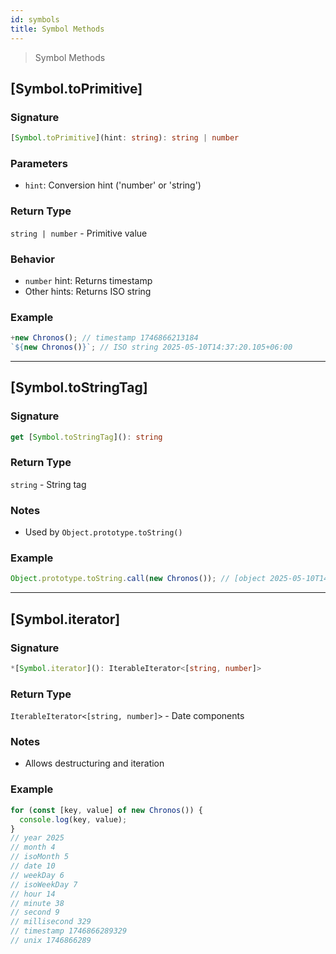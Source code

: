 ```yaml
---
id: symbols
title: Symbol Methods
---
```


<!-- markdownlint-disable-file MD024 -->
> Symbol Methods

## [Symbol.toPrimitive]

### Signature

```typescript
[Symbol.toPrimitive](hint: string): string | number
```

### Parameters

- `hint`: Conversion hint ('number' or 'string')

### Return Type

`string | number` - Primitive value

### Behavior

- `number` hint: Returns timestamp
- Other hints: Returns ISO string

### Example

```javascript
+new Chronos(); // timestamp 1746866213184
`${new Chronos()}`; // ISO string 2025-05-10T14:37:20.105+06:00
```

---

## [Symbol.toStringTag]

### Signature

```typescript
get [Symbol.toStringTag](): string
```

### Return Type

`string` - String tag

### Notes

- Used by `Object.prototype.toString()`

### Example

```javascript
Object.prototype.toString.call(new Chronos()); // [object 2025-05-10T14:34:55.615+06:00]
```

---

## [Symbol.iterator]

### Signature

```typescript
*[Symbol.iterator](): IterableIterator<[string, number]>
```

### Return Type

`IterableIterator<[string, number]>` - Date components

### Notes

- Allows destructuring and iteration

### Example

```javascript
for (const [key, value] of new Chronos()) {
  console.log(key, value);
}
// year 2025
// month 4
// isoMonth 5
// date 10
// weekDay 6
// isoWeekDay 7
// hour 14
// minute 38
// second 9
// millisecond 329
// timestamp 1746866289329
// unix 1746866289
```
